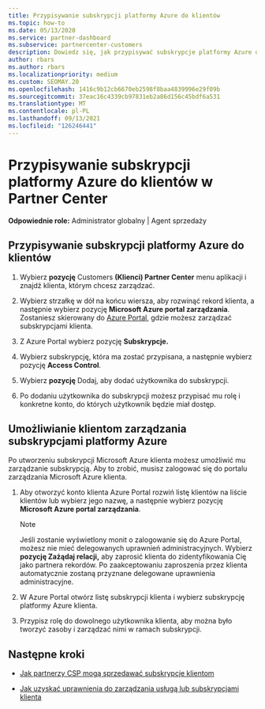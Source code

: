 ```yaml
---
title: Przypisywanie subskrypcji platformy Azure do klientów
ms.topic: how-to
ms.date: 05/13/2020
ms.service: partner-dashboard
ms.subservice: partnercenter-customers
description: Dowiedz się, jak przypisywać subskrypcje platformy Azure do klientów w usłudze Partner Center oraz jak umożliwić klientom zarządzanie ich własnymi subskrypcjami.
author: rbars
ms.author: rbars
ms.localizationpriority: medium
ms.custom: SEOMAY.20
ms.openlocfilehash: 1416c9b12cb6670eb2598f8baa4839996e29f09b
ms.sourcegitcommit: 37eac16c4339cb97831eb2a86d156c45bdf6a531
ms.translationtype: MT
ms.contentlocale: pl-PL
ms.lasthandoff: 09/13/2021
ms.locfileid: "126246441"
---
```

# <a name="assigning-azure-subscriptions-to-customers-in-partner-center"></a>Przypisywanie subskrypcji platformy Azure do klientów w Partner Center

**Odpowiednie role:** Administrator globalny | Agent sprzedaży

## <a name="assign-azure-subscriptions-to-your-customers"></a>Przypisywanie subskrypcji platformy Azure do klientów

1. Wybierz **pozycję** Customers **(Klienci) Partner Center** menu aplikacji i znajdź klienta, którym chcesz zarządzać.

2. Wybierz strzałkę w dół na końcu wiersza, aby rozwinąć rekord klienta, a następnie wybierz pozycję **Microsoft Azure portal zarządzania**. Zostaniesz skierowany do [Azure Portal,](https://portal.azure.com/) gdzie możesz zarządzać subskrypcjami klienta.

3. Z Azure Portal wybierz pozycję **Subskrypcje.**

4. Wybierz subskrypcję, która ma zostać przypisana, a następnie wybierz pozycję **Access Control**.

5. Wybierz **pozycję** Dodaj, aby dodać użytkownika do subskrypcji. 

6. Po dodaniu użytkownika do subskrypcji możesz przypisać mu rolę i konkretne konto, do których użytkownik będzie miał dostęp.

## <a name="enable-customers-to-manage-their-azure-subscriptions"></a>Umożliwianie klientom zarządzania subskrypcjami platformy Azure

Po utworzeniu subskrypcji Microsoft Azure klienta możesz umożliwić mu zarządzanie subskrypcją. Aby to zrobić, musisz zalogować się do portalu zarządzania Microsoft Azure klienta. 

1. Aby otworzyć konto klienta Azure Portal rozwiń listę klientów na liście klientów lub wybierz jego nazwę, a następnie wybierz pozycję **Microsoft Azure portal zarządzania**.

   > [!NOTE]  
   > Jeśli zostanie wyświetlony monit o zalogowanie się do Azure Portal, możesz nie mieć delegowanych uprawnień administracyjnych. Wybierz **pozycję Zażądaj relacji,** aby zaprosić klienta do zidentyfikowania Cię jako partnera rekordów. Po zaakceptowaniu zaproszenia przez klienta automatycznie zostaną przyznane delegowane uprawnienia administracyjne.

2. W Azure Portal otwórz listę subskrypcji klienta i wybierz subskrypcję platformy Azure klienta.

3. Przypisz rolę do dowolnego użytkownika klienta, aby można było tworzyć zasoby i zarządzać nimi w ramach subskrypcji.

## <a name="next-steps"></a>Następne kroki

- [Jak partnerzy CSP mogą sprzedawać subskrypcje klientom](customer-subscriptions.md)

- [Jak uzyskać uprawnienia do zarządzania usługą lub subskrypcjami klienta](customers-revoke-admin-privileges.md)
